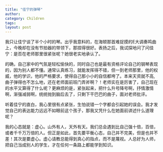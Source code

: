```yaml
---
title: "佳宁的弹琴"
author:
category: Children
tags: 
layout: post
---
```

我只让佳宁谈了半个小时的琴。出乎我意料的，在海顿那首难捉摸的E大调奏鸣曲上，今晚却在没有节拍器的带领下，那捏得很好。表扬之后，我试探地问了问佳宁：是否在老师那里很紧张呢？她很老实地承认了。

的确，自己家中的气氛是轻松愉快的，同时自己也是最有资格评论自己的钢琴表现的，因为别人都不懂。通常认真练习，就能发挥得不错，但一到老师那里，他的权威，他的学识，他的严格要求，使得自己那小小的自信都垮了。本来天资就不高, 曲子弹得也不怎么地，还在老师面前班门弄斧啊？！老师实在是厉害了，自己现在的水平又算得了什么呢？更麻烦的是，紧张起来，把什么升号降号啊，抒情激情啊，渐强减弱啊，统统抛到脑后去了，只剩下干巴巴的曲子，面对老师批评。

听着佳宁的直白，我心里很有点紧张，生怕说错一个字都会引起她的误会。我才发觉自己的表达能力远远不如眼前这个孩子，那我又凭什么在她面前讲述什么道理呢？

我的心态就是：虚心。山外有人，天外有天。我们总会遇到比自己强十倍，百倍，或者千千万万倍的人。但正是如此，首先要平衡心态，自己并不完美，但是也并不差！其次是要虚心。虚心请教总能得到真心的指点，而不是蔑视。人总好为人师，把自己当成别人的学生，才在任何一条路上都能学到知识。

